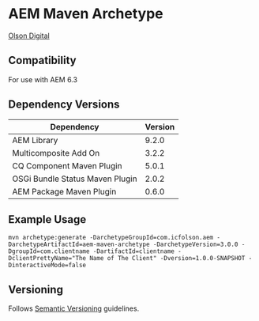 # AEM Maven Archetype

[Olson Digital](http://www.digitalatolson.com/)

## Compatibility

For use with AEM 6.3

## Dependency Versions

| Dependency  | Version |
| ----------- | ------- |
| AEM Library | 9.2.0 |
| Multicomposite Add On | 3.2.2 |
| CQ Component Maven Plugin | 5.0.1 |
| OSGi Bundle Status Maven Plugin | 2.0.2 |
| AEM Package Maven Plugin | 0.6.0 |

## Example Usage

`mvn archetype:generate -DarchetypeGroupId=com.icfolson.aem -DarchetypeArtifactId=aem-maven-archetype -DarchetypeVersion=3.0.0 -DgroupId=com.clientname -DartifactId=clientname -DclientPrettyName="The Name of The Client" -Dversion=1.0.0-SNAPSHOT -DinteractiveMode=false`

## Versioning

Follows [Semantic Versioning](http://semver.org/) guidelines.